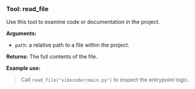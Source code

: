### Tool: read_file

Use this tool to examine code or documentation in the project.

**Arguments:**
- `path`: a relative path to a file within the project.

**Returns:**
The full contents of the file.

**Example use:**
> Call `read_file("vibecoder/main.py")` to inspect the entrypoint logic.

